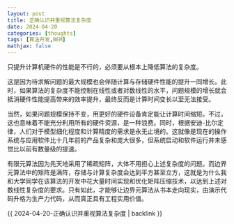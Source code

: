 ```yaml
---
layout: post
title: 正确认识并重视算法复杂度
date: 2024-04-20
categories: [thoughts]
tags: [算法开发,BEM]
mathjax: false
---
```


只提升计算机硬件的性能是不行的，必须要从根本上降低算法的复杂度。

这是因为待求解问题的最大规模也会伴随计算与存储硬件性能的提升一同增长。此时，如果算法的复杂度不能控制在线性或者对数线性的水平，问题规模的增长就会抵消硬件性能提高带来的效率提升，最终反而是计算时间变长以至无法接受。

当然，如果问题规模保持不变，用更好的硬件设备肯定能让计算时间缩短。不过，这也意味着不能充分利用所有的硬件资源，是一种浪费。同时，根据安迪-比尔定律，人们对于模型细化程度和计算精度的需求是永无止境的。这就像是现在的操作系统与应用软件比十几年前的产品复杂和庞大很多，但系统启动和软件运行并未感觉比以前有数量级的提速。

有限元算法因为先天地采用了稀疏矩阵，大体不用担心上述复杂度的问题。而边界元算法中的矩阵是满阵，存储与计算复杂度会达到平方甚至立方，这就是为什么我和大学同学在该算法的开发中花大量时间实现和优化矩阵压缩技术，以达到上述对数线性复杂度的要求。只有如此，才能够让边界元算法从书本走向现实，由演示代码升格为生产力代码，从而真正具有工程实用价值。

{{ 2024-04-20-正确认识并重视算法复杂度 | backlink }}
